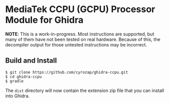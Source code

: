 # MediaTek CCPU (GCPU) Processor Module for Ghidra

**NOTE**: This is a work-in-progress. Most instructions are supported, but
many of them have not been tested on real hardware. Because of this, the
decompiler output for those untested instructions may be incorrect.

## Build and Install

```
$ git clone https://github.com/cyrozap/ghidra-ccpu.git
$ cd ghidra-ccpu
$ gradle
```

The `dist` directory will now contain the extension zip file that you can
install into Ghidra.
